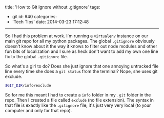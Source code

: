 title: 'How to Git Ignore without .gitignore'
tags:
  - git
id: 640
categories:
  - 'Tech Tips'
date: 2014-03-23 17:12:48
---

So I had this problem at work. I'm running a `virtualenv` instance on our main git repo for all my python packages. The global `.gitignore` obviously doesn't know about it the way it knows to filter out node modules and other fun bits of localization and I sure as heck don't want to add my own one line fix to the global `.gitignore` file.

So what's a girl to do? Does she just ignore that one annoying untracked file line every time she does a `git status` from the terminal? Nope, she uses git exclude.

```bash
$GIT_DIR/info/exclude
```

So for me this meant I had to create a `info` folder in my `.git` folder in the repo. Then I created a file called `exclude` (no file extension). The syntax in that file is exactly like the `.gitignore` file, it's just very very local (to your computer and only for that repo).
